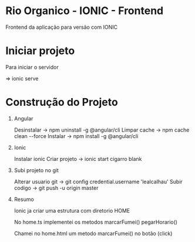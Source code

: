 # Rio Organico - IONIC - Frontend

Frontend da aplicação para versão com IONIC

# Iniciar projeto

Para iniciar o servidor

=> ionic serve


# Construção do Projeto

1. Angular
    
    Desinstalar -> npm uninstall -g @angular/cli
    Limpar cache -> npm cache clean --force
    Instalar -> npm install -g @angular/cli

2. Ionic

    Instalar ionic
    Criar projeto -> ionic start cigarro blank

3. Subi projeto no git

    Alterar usuario git -> git config credential.username 'lealcalhau'
    Subir codigo -> git push -u origin master


4. Resumo

    Ionic ja criar uma estrutura com diretorio HOME

    No home.ts implementei os metodos
        marcarFumei()
        pegarHorario()

    Chamei no home.html um metodo marcarFumei() no botão (click)

    